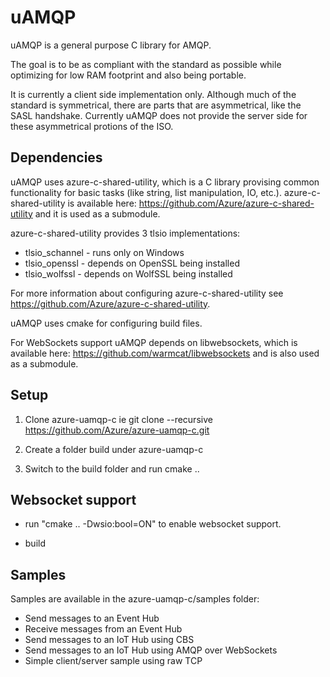 # uAMQP

uAMQP is a general purpose C library for AMQP.

The goal is to be as compliant with the standard as possible while optimizing for low RAM footprint and also being portable.

It is currently a client side implementation only. Although much of the standard is symmetrical, there are parts that are asymmetrical, like the SASL handshake.
Currently uAMQP does not provide the server side for these asymmetrical protions of the ISO.

## Dependencies

uAMQP uses azure-c-shared-utility, which is a C library provising common functionality for basic tasks (like string, list manipulation, IO, etc.).
azure-c-shared-utility is available here: https://github.com/Azure/azure-c-shared-utility and it is used as a submodule.

azure-c-shared-utility provides 3 tlsio implementations:
- tlsio_schannel - runs only on Windows
- tlsio_openssl - depends on OpenSSL being installed
- tlsio_wolfssl - depends on WolfSSL being installed 

For more information about configuring azure-c-shared-utility see https://github.com/Azure/azure-c-shared-utility.

uAMQP uses cmake for configuring build files.

For WebSockets support uAMQP depends on libwebsockets, which is available here: https://github.com/warmcat/libwebsockets and is also used as a submodule.

## Setup

1. Clone azure-uamqp-c ie git clone --recursive https://github.com/Azure/azure-uamqp-c.git

2. Create a folder build under azure-uamqp-c

3. Switch to the build folder and run
   cmake ..

## Websocket support

- run "cmake .. -Dwsio:bool=ON" to enable websocket support.

- build

## Samples

Samples are available in the azure-uamqp-c/samples folder:
- Send messages to an Event Hub
- Receive messages from an Event Hub
- Send messages to an IoT Hub using CBS
- Send messages to an IoT Hub using AMQP over WebSockets
- Simple client/server sample using raw TCP

